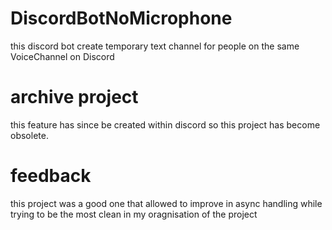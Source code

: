 # DiscordBotNoMicrophone
this discord bot create temporary text channel for people on the same VoiceChannel on Discord

# archive project 
this feature has since be created within discord so this project has become obsolete.

# feedback
this project was a good one that allowed to improve in async handling while trying to be the most clean in my oragnisation of the project
